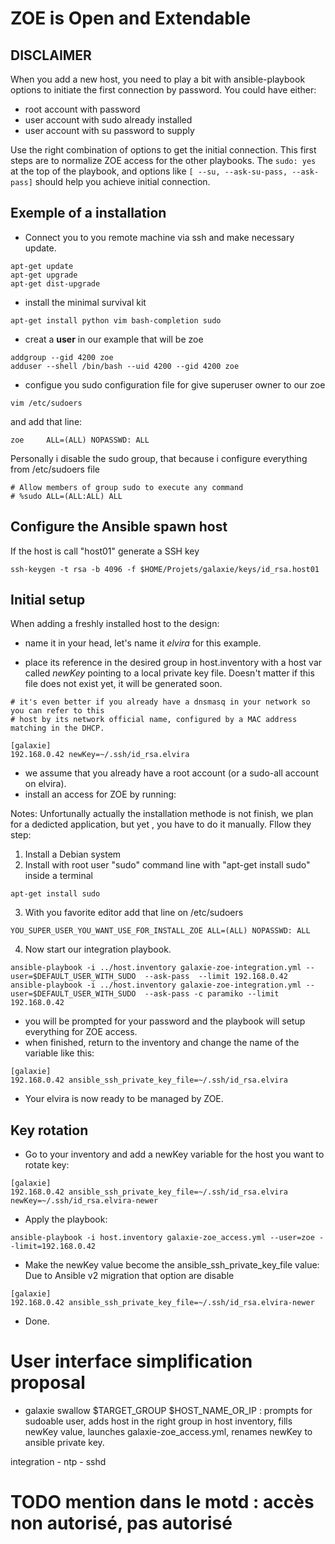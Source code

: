 ZOE is Open and Extendable
==========================

## DISCLAIMER

When you add a new host, you need to play a bit with ansible-playbook options to initiate the first connection
by password. You could have either:

* root account with password
* user account with sudo already installed
* user account with su password to supply

Use the right combination of options to get the initial connection. This first steps are to normalize ZOE access
for the other playbooks. The ```sudo: yes``` at the top of the playbook, and options like 
```[ --su, --ask-su-pass, --ask-pass]``` should help you achieve initial connection.

## Exemple of a installation

* Connect you to you remote machine via ssh and make necessary update.
```
apt-get update
apt-get upgrade
apt-get dist-upgrade
```

* install the minimal survival kit
```
apt-get install python vim bash-completion sudo
```

* creat a **user** in our example that will be zoe
```
addgroup --gid 4200 zoe
adduser --shell /bin/bash --uid 4200 --gid 4200 zoe
```

* configue you sudo configuration file for give superuser owner to our zoe
```
vim /etc/sudoers
```
and add that line:
```
zoe     ALL=(ALL) NOPASSWD: ALL
```
Personally i disable the sudo group, that because i configure everything from /etc/sudoers file
```
# Allow members of group sudo to execute any command
# %sudo ALL=(ALL:ALL) ALL
```
## Configure the Ansible spawn host
If the host is call "host01" generate a SSH key
```
ssh-keygen -t rsa -b 4096 -f $HOME/Projets/galaxie/keys/id_rsa.host01
```
## Initial setup

When adding a freshly installed host to the design:

* name it in your head, let's name it _elvira_ for this example.

* place its reference in the desired group in host.inventory with a host var called _newKey_ pointing to a local private key file. 
Doesn't matter if this file does not exist yet, it will be generated soon.

```
# it's even better if you already have a dnsmasq in your network so you can refer to this 
# host by its network official name, configured by a MAC address matching in the DHCP.

[galaxie]
192.168.0.42 newKey=~/.ssh/id_rsa.elvira
```

* we assume that you already have a root account (or a sudo-all account on elvira).
* install an access for ZOE by running:

Notes: Unfortunally actually the installation methode is not finish, we plan for a dedicted application, but yet , you have to do it manually.
Fllow they step:
1) Install a Debian system
2) Install with root user "sudo" command line with "apt-get install sudo" inside a terminal
```
apt-get install sudo
```
3) With you favorite editor add that line on /etc/sudoers 
```
YOU_SUPER_USER_YOU_WANT_USE_FOR_INSTALL_ZOE ALL=(ALL) NOPASSWD: ALL
```
4) Now start our integration playbook.
```
ansible-playbook -i ../host.inventory galaxie-zoe-integration.yml --user=$DEFAULT_USER_WITH_SUDO  --ask-pass  --limit 192.168.0.42
ansible-playbook -i ../host.inventory galaxie-zoe-integration.yml --user=$DEFAULT_USER_WITH_SUDO  --ask-pass -c paramiko --limit 192.168.0.42
```

* you will be prompted for your password and the playbook will setup everything for ZOE access.
* when finished, return to the inventory and change the name of the variable like this:

```
[galaxie]
192.168.0.42 ansible_ssh_private_key_file=~/.ssh/id_rsa.elvira
```

* Your elvira is now ready to be managed by ZOE.

## Key rotation

* Go to your inventory and add a newKey variable for the host you want to rotate key:

```
[galaxie]
192.168.0.42 ansible_ssh_private_key_file=~/.ssh/id_rsa.elvira newKey=~/.ssh/id_rsa.elvira-newer
```

* Apply the playbook:

```
ansible-playbook -i host.inventory galaxie-zoe_access.yml --user=zoe --limit=192.168.0.42
```

* Make the newKey value become the ansible_ssh_private_key_file value:
Due to Ansible v2 migration that option are disable

```
[galaxie]
192.168.0.42 ansible_ssh_private_key_file=~/.ssh/id_rsa.elvira-newer
```
* Done.

# User interface simplification proposal

* galaxie swallow $TARGET_GROUP $HOST_NAME_OR_IP : prompts for sudoable user, adds host in the right group in host inventory, fills newKey value, launches galaxie-zoe_access.yml, renames newKey to ansible private key.

integration - ntp - sshd

# TODO mention dans le motd : accès non autorisé, pas autorisé
